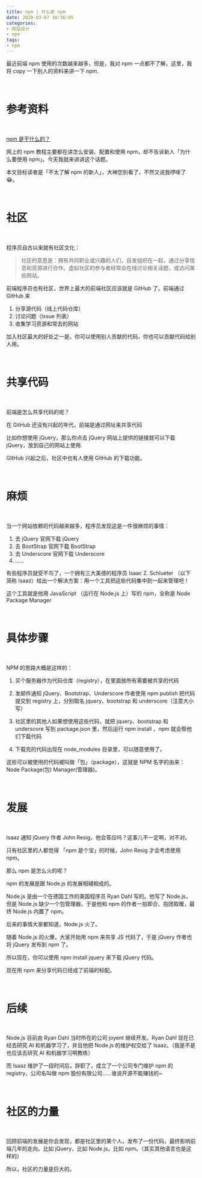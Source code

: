 ```yaml
---
title: npm | 什么是 npm
date: 2020-03-07 10:36:05
categories:
- 网站设计
- npm
tags:
- npm
---
```

最近前端 npm 使用的次数越来越多，但是，我对 npm 一点都不了解，这里，我将 copy 一下别人的资料来讲一下 npm.

<!-- more -->

<br/>

# 参考资料

<br/>

[npm 是干什么的？](https://zhuanlan.zhihu.com/p/24357770)


网上的 npm 教程主要都在讲怎么安装、配置和使用 npm，却不告诉新人「为什么要使用 npm」。今天我就来讲讲这个话题。

本文目标读者是「不太了解 npm 的新人」，大神您别看了，不然又说我啰嗦了 😂。

<br/>

# 社区

<br/>

程序员自古以来就有社区文化：

>社区的意思是：拥有共同职业或兴趣的人们，自发组织在一起，通过分享信息和资源进行合作。虚拟社区的参与者经常会在线讨论相关话题，或访问某些网站。

前端程序员也有社区，世界上最大的前端社区应该就是 GitHub 了。前端通过 GitHub 来

1. 分享源代码（线上代码仓库）
2. 讨论问题（Issue 列表）
3. 收集学习资源和常去的网站

加入社区最大的好处之一是，你可以使用别人贡献的代码，你也可以贡献代码给别人用。

<br/>

# 共享代码

<br/>

前端是怎么共享代码的呢？

在 GitHub 还没有兴起的年代，前端是通过网址来共享代码

比如你想使用 jQuery，那么你点击 jQuery 网站上提供的链接就可以下载 jQuery，放到自己的网站上使用.

GItHub 兴起之后，社区中也有人使用 GitHub 的下载功能。

<br/>

# 麻烦

<br/>

当一个网站依赖的代码越来越多，程序员发现这是一件很麻烦的事情：

1. 去 jQuery 官网下载 jQuery
2. 去 BootStrap 官网下载 BootStrap
3. 去 Underscore 官网下载 Underscore
4. ……

有些程序员就受不鸟了，一个拥有三大美德的程序员 Isaac Z. Schlueter （以下简称 Isaaz）给出一个解决方案：用一个工具把这些代码集中到一起来管理吧！

这个工具就是他用 JavaScript （运行在 Node.js 上）写的 npm，全称是 Node Package Manager

<br/>

# 具体步骤

<br/>

NPM 的思路大概是这样的：

1. 买个服务器作为代码仓库（registry），在里面放所有需要被共享的代码

2. 发邮件通知 jQuery、Bootstrap、Underscore 作者使用 npm publish 把代码提交到 registry 上，分别取名 jquery、bootstrap 和 underscore（注意大小写）

3. 社区里的其他人如果想使用这些代码，就把 jquery、bootstrap 和 underscore 写到 package.json 里，然后运行 npm install ，npm 就会帮他们下载代码

4. 下载完的代码出现在 node_modules 目录里，可以随意使用了。

这些可以被使用的代码被叫做「包」（package），这就是 NPM 名字的由来：Node Package(包) Manager(管理器)。

<br/>

# 发展

<br/>

Isaaz 通知 jQuery 作者 John Resig，他会答应吗？这事儿不一定啊，对不对。

只有社区里的人都觉得 「npm 是个宝」的时候，John Resig 才会考虑使用 npm。

那么 npm 是怎么火的呢？

npm 的发展是跟 Node.js 的发展相辅相成的。

Node.js 是由一个在德国工作的美国程序员 Ryan Dahl 写的。他写了 Node.js，但是 Node.js 缺少一个包管理器，于是他和 npm 的作者一拍即合、抱团取暖，最终 Node.js 内置了 npm。

后来的事情大家都知道，Node.js 火了。

随着 Node.js 的火爆，大家开始用 npm 来共享 JS 代码了，于是 jQuery 作者也将 jQuery 发布到 npm 了。

所以现在，你可以使用 npm install jquery 来下载 jQuery 代码。

现在用 npm 来分享代码已经成了前端的标配。

<br/>

# 后续

<br/>

Node.js 目前由 Ryan Dahl 当时所在的公司 joyent 继续开发。Ryan Dahl 现在已经去研究 AI 和机器学习了，并且他把 Node.js 的维护权交给了 Isaaz。（我是不是也应该去研究 AI 和机器学习啊教练）

而 Isaaz 维护了一段时间后，辞职了，成立了一个公司专门维护 npm 的 registry，公司名叫做 npm 股份有限公司……谁说开源不能赚钱的~

<br/>

# 社区的力量

<br/>

回顾前端的发展是你会发现，都是社区里的某个人，发布了一份代码，最终影响前端几年的走向。比如 jQuery，比如 Node.js，比如 npm。（其实其他语言也是这样的）

所以，社区的力量是巨大的。